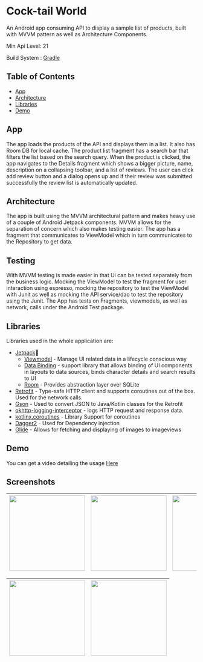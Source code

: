 
# Cock-tail World

An Android app consuming API to display a sample list of products, built with MVVM pattern as well as Architecture Components. 

Min Api Level: 21

Build System : [Gradle](https://gradle.org/)

## Table of Contents

- [App](#app)
- [Architecture](#architecture)
- [Libraries](#libraries)
- [Demo](#demo)

## App

The app loads the products of the API and displays them in a list. It also has Room DB for local cache.
The product list fragment has a search bar that filters the list based on the search query.
When the product is clicked, the app navigates to the Details fragment which shows a bigger picture, name, description on a collapsing toolbar, and a list of reviews. The user can click add review button and a dialog opens up and if their review was submitted successfully the review list is automatically updated.


## Architecture

The app is built using the MVVM architectural pattern and makes heavy use of a couple of Android Jetpack components. MVVM allows for the separation of concern which also makes testing easier. The app has a fragment that communicates to ViewModel which in turn communicates to the Repository to get data. 

## Testing

With MVVM testing is made easier in that Ui can be tested separately from the business logic. Mocking the ViewModel to test the fragment for user interaction using espresso, mocking the repository to test the ViewModel with Junit as well as mocking the API service/dao to test the repository using the Junit. The App has tests on Fragments, viewmodels, as well as network, calls under the Android Test package.
 
## Libraries

Libraries used in the whole application are:

- [Jetpack](https://developer.android.com/jetpack)🚀
  - [Viewmodel](https://developer.android.com/topic/libraries/architecture/viewmodel) - Manage UI related data in a lifecycle conscious way
  - [Data Binding](https://developer.android.com/topic/libraries/data-binding) - support library that allows binding of UI components in  layouts to data sources, binds character details and search results to UI
  - [Room](https://developer.android.com/training/data-storage/room) - Provides abstraction layer over SQLite
- [Retrofit](https://square.github.io/retrofit/) - Type-safe HTTP client and supports coroutines out of the box.  Used for the network calls.
- [Gson](https://github.com/google/gson) - Used to convert JSON to Java/Kotlin classes for the Retrofit
- [okhttp-logging-interceptor](https://github.com/square/okhttp/blob/master/okhttp-logging-interceptor/README.md) - logs HTTP request and response data.
- [kotlinx.coroutines](https://github.com/Kotlin/kotlinx.coroutines) - Library Support for coroutines
-  [Dagger2](https://dagger.dev/dev-guide/) - Used for Dependency injection
- [Glide](https://github.com/bumptech/glide) - Allows for fetching and displaying of images to imageviews

## Demo

You can get a video detailing the usage [Here](https://drive.google.com/file/d/1OsGM0QfI5sjC6SL8IFU5zMN8xWMBfXCr/view?usp=sharing)

## Screenshots

|<img src="screenshots/home.jpg" width=200/>|<img src="screenshots/search.jpg" width=200/>|<img src="screenshots/full.jpg" width=200/>|
|:----:|:----:|:----:|

|<img src="screenshots/collapsed.jpg" width=200/>|<img src="screenshots/dialog.jpg" width=200/>|
|:----:|:----:|

